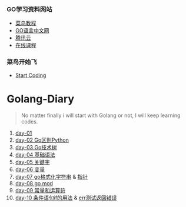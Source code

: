 ### GO学习资料网站
* [菜鸟教程](https://www.runoob.com/go/go-basic-syntax.html)
* [GO语言中文网](https://studygolang.com)
* [腾讯云](https://cloud.tencent.com/developer/doc/1101)
* [在线课程](https://github.com/unknwon/go-fundamental-programming/blob/master/lectures/lecture1.md)

### 菜鸟开始飞
* [Start Coding](./Start%20coding.md)
# Golang-Diary

>No matter finally i will start with Golang or not, I will keep learning codes.

1. [day-01](./day-01/1.概念.md)
2. [day-02 Go区别Python](./day-02/go%20vs%20python.md)
3. [day-03 Go技术树](./day-03/go_tree.md)
4. [day-04 基础语法](./day-04/day-04.md)
5. [day-05 关键字](./day-05/day-05.md)
6. [day-06 变量](./Days/day06.md)
7. [day-07 go格式化字符串](./Days/day07.md) & [指针](./Days/day08a.md)
8. [day-08 go mod](./Days/day08.md)
9. [day-09 常量和运算符](./Days/day09.md)
10. [day-10 条件语句if的用法](./Days/day10.md) & [err测试返回错误](./Days/day10a.md)